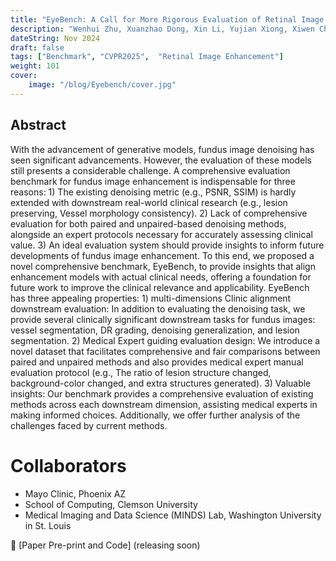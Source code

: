```yaml
---
title: "EyeBench: A Call for More Rigorous Evaluation of Retinal Image Denoising"
description: "Wenhui Zhu, Xuanzhao Dong, Xin Li, Yujian Xiong, Xiwen Chen, Peijie Qiu, Vamsi Krishna Vasa, Zhangsihao Yang, Yalin Wang. Under review at CVPR 2025"
dateString: Nov 2024
draft: false
tags: ["Benchmark", "CVPR2025",  "Retinal Image Enhancement"]
weight: 101
cover:
    image: "/blog/Eyebench/cover.jpg"
---
```


## Abstract

With the advancement of generative models,  fundus image denoising has seen significant advancements. However, the evaluation of these models still presents a considerable challenge. A comprehensive evaluation benchmark for fundus image enhancement is indispensable for three reasons: 1) The existing denoising metric (e.g., PSNR, SSIM) is hardly extended with downstream real-world clinical research (e.g., lesion preserving, Vessel morphology consistency). 2) Lack of comprehensive evaluation for both paired and unpaired-based denoising methods, alongside an expert protocols necessary for accurately assessing clinical value.  3) An ideal evaluation system should provide insights to inform future developments of fundus image enhancement. To this end, we proposed a novel comprehensive benchmark, EyeBench, to provide insights that align enhancement models with actual clinical needs, offering a foundation for future work to improve the clinical relevance and applicability. EyeBench has three appealing properties: 1)  multi-dimensions Clinic alignment downstream evaluation: In addition to evaluating the denoising task, we provide several clinically significant downstream tasks for fundus images: vessel segmentation, DR grading, denoising generalization, and lesion segmentation. 2) Medical Expert guiding evaluation design: We introduce a novel dataset that facilitates comprehensive and fair comparisons between paired and unpaired methods and also provides medical expert manual evaluation protocol (e.g., The ratio of lesion structure changed, background-color changed, and extra structures generated). 3) Valuable insights: Our benchmark provides a comprehensive evaluation of existing methods across each downstream dimension, assisting medical experts in making informed choices. Additionally, we offer further analysis of the challenges faced by current methods.

# Collaborators

- Mayo Clinic, Phoenix AZ
- School of Computing, Clemson University
- Medical Imaging and Data Science (MINDS) Lab, Washington University in St. Louis

🔗 [Paper Pre-print and Code] (releasing soon)

<!-- 🔗 [Paper Pre-print](https://arxiv.org/abs/2409.07862)

🔗 [Code](https://github.com/Retinal-Research/Contextual-OT) -->